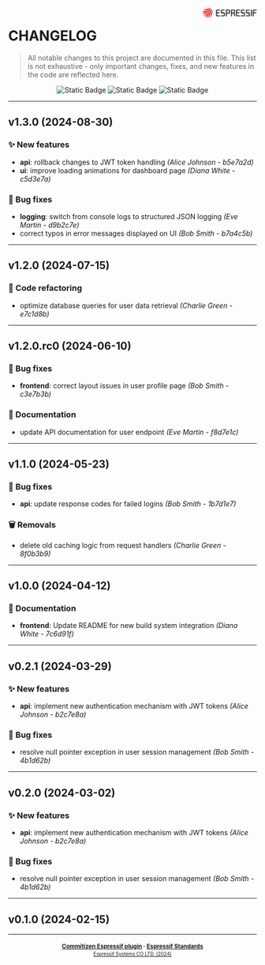 <a href="https://www.espressif.com">
    <img src="czespressif/templates/espressif-logo.svg" align="right" height="20" />
</a>

# CHANGELOG

> All notable changes to this project are documented in this file.
> This list is not exhaustive - only important changes, fixes, and new features in the code are reflected here.

<div align="center">
    <img alt="Static Badge" src="https://img.shields.io/badge/Keep%20a%20Changelog-v1.1.0-salmon?logo=keepachangelog&logoColor=black&labelColor=white&link=https%3A%2F%2Fkeepachangelog.com%2Fen%2F1.1.0%2F">
    <img alt="Static Badge" src="https://img.shields.io/badge/Conventional%20Commits-v1.0.0-pink?logo=conventionalcommits&logoColor=black&labelColor=white&link=https%3A%2F%2Fwww.conventionalcommits.org%2Fen%2Fv1.0.0%2F">
    <img alt="Static Badge" src="https://img.shields.io/badge/Semantic%20Versioning-v2.0.0-grey?logo=semanticrelease&logoColor=black&labelColor=white&link=https%3A%2F%2Fsemver.org%2Fspec%2Fv2.0.0.html">
</div>
<hr>

## v1.3.0 (2024-08-30)

### ✨ New features

- **api**: rollback changes to JWT token handling *(Alice Johnson - b5e7a2d)*
- **ui**: improve loading animations for dashboard page *(Diana White - c5d3e7a)*

### 🐛 Bug fixes

- **logging**: switch from console logs to structured JSON logging *(Eve Martin - d9b2c7e)*
- correct typos in error messages displayed on UI *(Bob Smith - b7a4c5b)*

---

## v1.2.0 (2024-07-15)

### 🔧 Code refactoring

- optimize database queries for user data retrieval *(Charlie Green - e7c1d8b)*

---

## v1.2.0.rc0 (2024-06-10)

### 🐛 Bug fixes

- **frontend**: correct layout issues in user profile page *(Bob Smith - c3e7b3b)*

### 📖 Documentation

- update API documentation for user endpoint *(Eve Martin - f8d7e1c)*

---

## v1.1.0 (2024-05-23)

### 🐛 Bug fixes

- **api**: update response codes for failed logins *(Bob Smith - 1b7d1e7)*

### 🗑️ Removals

- delete old caching logic from request handlers *(Charlie Green - 8f0b3b9)*

---

## v1.0.0 (2024-04-12)

### 📖 Documentation

- **frontend**: Update README for new build system integration *(Diana White - 7c6d91f)*

---

## v0.2.1 (2024-03-29)

### ✨ New features

- **api**: implement new authentication mechanism with JWT tokens *(Alice Johnson - b2c7e8a)*

### 🐛 Bug fixes

- resolve null pointer exception in user session management *(Bob Smith - 4b1d62b)*

---

## v0.2.0 (2024-03-02)

### ✨ New features

- **api**: implement new authentication mechanism with JWT tokens *(Alice Johnson - b2c7e8a)*

### 🐛 Bug fixes

- resolve null pointer exception in user session management *(Bob Smith - 4b1d62b)*

---

## v0.1.0 (2024-02-15)

---

<div align="center">
    <small>
        <b>
            <a href="https://www.github.com/espressif/cz-plugin-espressif">Commitizen Espressif plugin</a>
            ·
            <a href="https://www.github.com/espressif/standards">Espressif Standards</a>
        </b>
    <br>
        <sup><a href="https://www.espressif.com">Espressif Systems CO LTD. (2024)</a><sup>
    </small>
</div>


